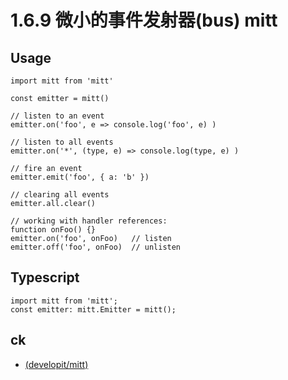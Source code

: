 # 1.6.9 微小的事件发射器(bus) mitt

## Usage
```
import mitt from 'mitt'

const emitter = mitt()

// listen to an event
emitter.on('foo', e => console.log('foo', e) )

// listen to all events
emitter.on('*', (type, e) => console.log(type, e) )

// fire an event
emitter.emit('foo', { a: 'b' })

// clearing all events
emitter.all.clear()

// working with handler references:
function onFoo() {}
emitter.on('foo', onFoo)   // listen
emitter.off('foo', onFoo)  // unlisten
```

## Typescript
```
import mitt from 'mitt';
const emitter: mitt.Emitter = mitt();
```

## ck
- [(developit/mitt)](https://github.com/developit/mitt)
